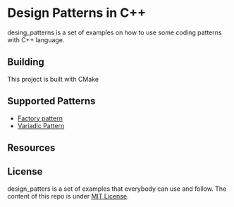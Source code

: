 # Design Patterns in C++
desing_patterns is a set of examples on how to use some coding patterns with C++ language. 

## Building
This project is built with CMake 

## Supported Patterns

* [Factory pattern](#Factory)
* [Variadic Pattern](#getting-started)

## Resources

## License
design_patters is a set of examples that everybody can use and follow. The content of this repo is under [MIT License](https://choosealicense.com/licenses/mit/).